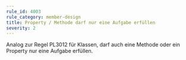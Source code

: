 ```yaml
---
rule_id: 4003
rule_category: member-design
title: Property / Methode darf nur eine Aufgabe erfüllen
severity: 2
---
```

Analog zur Regel PL3012 für Klassen, darf auch eine Methode oder ein Property nur eine Aufgabe erfüllen.
